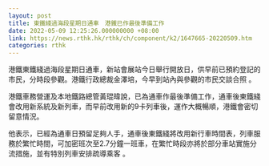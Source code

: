 ```yaml
---
layout: post
title: 東鐵綫過海段星期日通車　港鐵已作最後準備工作
date: 2022-05-09 12:25:26.000000000 +08:00
link: https://news.rthk.hk/rthk/ch/component/k2/1647665-20220509.htm
categories: rthk
---
```


港鐵東鐵綫過海段星期日通車，新站會展站今日舉行開放日，供早前已預約登記的市民，分時段參觀。港鐵行政總裁金澤培，今早到站內與參觀的市民交談合照 。

港鐵車務營運及本地鐵路總管黃琨暐說，已為通車作最後準備工作，通車後東鐵綫會改用新系統及新列車，而早前改用新的9卡列車後，運作大概暢順，港鐵會密切留意情況。

他表示，已經為通車日預留足夠人手，通車後東鐵綫將改用新行車時間表，列車服務於繁忙時間，可加密班次至2.7分鐘一班車，在繁忙時段亦將於部分車站實施分流措施，並有特別列車安排疏導乘客 。
